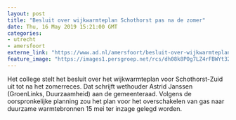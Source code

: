 ```yaml
---
layout: post
title: "Besluit over wijkwarmteplan Schothorst pas na de zomer"
date: Thu, 16 May 2019 15:21:00 GMT
categories: 
- utrecht 
- amersfoort 
externe_link: "https://www.ad.nl/amersfoort/besluit-over-wijkwarmteplan-schothorst-pas-na-de-zomer~a8693b65/"
feature_image: "https://images1.persgroep.net/rcs/dh08k8POg7LZ4rFBWYt32uRhWMI/diocontent/114410152/_fitwidth/400/?appId=21791a8992982cd8da851550a453bd7f&quality=0.7"
---
```


Het college stelt het besluit over het wijkwarmteplan voor Schothorst-Zuid uit tot na het zomerreces. Dat schrijft wethouder Astrid Janssen (GroenLinks, Duurzaamheid) aan de gemeenteraad. Volgens de oorspronkelijke planning zou het plan voor het overschakelen van gas naar duurzame warmtebronnen 15 mei ter inzage gelegd worden.
